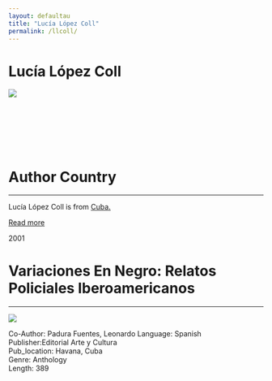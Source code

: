 ```yaml
---
layout: defaultau
title: "Lucía López Coll"
permalink: /llcoll/
---
```

<!-- partial:index.partial.html -->
<div class="content">
     <h1>Lucía López Coll</h1>
    <div class="quote">
        <div><img src="https://editorialverbum.es/wp-content/uploads/2019/05/LUC%C3%8DA-WEB.jpg" class="logo"></div>
    </div>
    <div class="timeline">
        <div style="padding-bottom:100px;"></div>
        <div class="block">
             <div class="date right"><p class="right">  </p></div>
            <div class="dot"></div>
            <div class="left first">
            <div class="author_country">
                <h1>Author Country</h1><hr>
          <div class="aclocation">  <p>Lucía López Coll is from <a href="{{ site.baseurl }}/14"> Cuba.</a></p></div>
              <div class="acreadmore">  <a href="" target="_blank">Read more</a></div>
            </div>
            </div>
        <div class="block">
            <div class="date left"><p class="left">2001</p></div>
            <div class="dot"></div>
            <div class="right">
                <h1>Variaciones En Negro: Relatos Policiales Iberoamericanos</h1><hr>
                <p><img src="https://m.media-amazon.com/images/I/517oww-AhNL._SX335_BO1,204,203,200_.jpg"></p>
                <p>
		   Co-Author: Padura Fuentes, Leonardo                
		   Language: Spanish<br/>
                Publisher:Editorial Arte y Cultura<br/>
                Pub_location: Havana, Cuba<br/>
                Genre: Anthology<br/>
                Length: 389 <br/>                   </p>
            </div>
        </div>
  <!-- partial -->
<script src='https://cdnjs.cloudflare.com/ajax/libs/jquery/3.1.1/jquery.min.js'></script><script  src="{{ site.baseurl }}/assets/js/authorscript.js"></script>